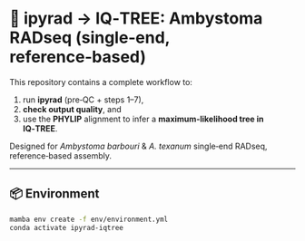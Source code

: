 # 🧬 ipyrad → IQ‑TREE: Ambystoma RADseq (single‑end, reference‑based)

This repository contains a complete workflow to:
1) run **ipyrad** (pre‑QC + steps 1–7),
2) **check output quality**, and
3) use the **PHYLIP** alignment to infer a **maximum‑likelihood tree in IQ‑TREE**.

Designed for *Ambystoma barbouri* & *A. texanum* single‑end RADseq, reference‑based assembly.

---

## 📦 Environment
```bash
mamba env create -f env/environment.yml
conda activate ipyrad-iqtree
